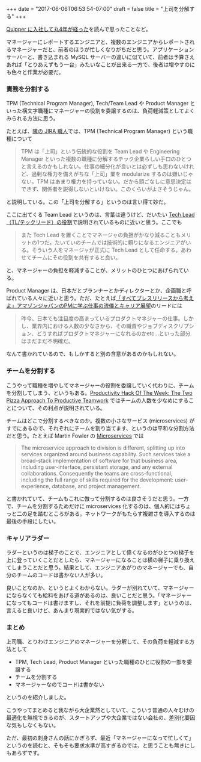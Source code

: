+++
date = "2017-06-06T06:53:54-07:00"
draft = false
title = "上司を分解する"
+++

[Quipper に入社して丸4年が経った](http://blog.kyanny.me/entry/2017/05/29/000000)を読んで思ったことなど。

マネージャーにレポートするエンジニアと、複数のエンジニアからレポートされるマネージャーだと、前者のほうが忙しくなりがちだと思う。アプリケーションサーバーと、書き込まれる MySQL サーバーの違いに似ていて、前者は予算さえあれば「とりあえずもう一台」みたいなことが出来る一方で、後者は増やすのにも色々と作業が必要だ。

### 責務を分割する

TPM (Technical Program Manager), Tech/Team Lead や Product Manager といった横文字職種にマネージャーの役割を委譲するのは、負荷軽減策としてよくみられる方法に思う。

たとえば、[隣の JIRA 職人](http://anemone.dodgson.org/2016/08/16/a-bugtracker-expert/)では、TPM (Technical Program Manager) という職種について

> TPM は「上司」という伝統的な役割を Team Lead や Engineering Manager といった複数の職種に分解するテック企業らしい手口のひとつと言えるのかもしれない。仕事の細分化が良いとは必ずしも思わないけれど、過剰な権力を備えがちな「上司」業を modularize するのは嫌いじゃない。TPM はあまり権力を持っていない。だから頭ごなしに意思決定はできず、関係者を説得しないといけない。このくらいがよさそうじゃん。

と説明している。この「上司を分解する」というのは言い得て妙だ。

ここに出てくる Team Lead というのは、言葉は違うけど、だいたい [Tech Lead（TL/テックリード）の役割](http://d.hatena.ne.jp/higepon/20150806/1438844046)で説明されているものに近いと思う。ここでも

> また Tech Lead を置くことでマネージャの負担がかなり減ることもメリットの1つだ。たいていのチームでは技術的に頼りになるエンジニアがいる。そういう人をマネージャが正式に Tech Lead として任命する。あわせてチームにその役割を共有すると良い。

と、マネージャーの負担を軽減することが、メリットのひとつにあげられている。

Product Manager は、日本だとプランナーとかディレクターとか、企画職と呼ばれている人々に近いと思う。ただ、たとえば[「すべてプレスリリースから考えよ」アマゾンジャパンのPMに学ぶ仕事の流儀とキャリア展望](http://type.jp/et/feature/2191)のリードには

> 昨今、日本でも注目度の高まっているプロダクトマネジャーの仕事。しかし、業界内における人数の少なさから、その職責やジョブディスクリプション、どうすればプロダクトマネジャーになれるのかetc...といった部分はまだまだ不明確だ。

なんて書かれているので、もしかすると別の含意があるのかもしれない。

### チームを分割する

こうやって職種を増やしてマネージャーの役割を委譲していく代わりに、チームを分割してしまう、というもある。[Productivity Hack Of The Week: The Two Pizza Approach To Productive Teamwork](https://www.fastcompany.com/3037542/productivity-hack-of-the-week-the-two-pizza-approach-to-productive-teamwork) ではチームの人数を少なめにすることについて、その利点が説明されている。

チームはどこで分割するべきなのか。複数の小さなサービス (microservices) がすでにあるので、それぞれにチームを割り当てます、というのは平和な分割方法だと思う。たとえば Martin Fowler の [Microservices](https://www.martinfowler.com/articles/microservices.html) では

> The microservice approach to division is different, splitting up into services organized around business capability. Such services take a broad-stack implementation of software for that business area, including user-interface, persistant storage, and any external collaborations. Consequently the teams are cross-functional, including the full range of skills required for the development: user-experience, database, and project management.

と書かれていて、チームもこれに倣って分割するのは良さそうだと思う。一方で、チームを分割するためだけに microservices 化するのは、個人的にはちょっと二の足を踏むところがある。ネットワークがもたらす複雑さを導入するのは最後の手段にしたい。

### キャリアラダー

ラダーというのは梯子のことで、エンジニアとして偉くなるのがひとつの梯子を上に登っていくことだとしたら、マネージャーになることは横の梯子に乗り換えてしまうことだと思う。結果として、エンジニアあがりのマネージャーでも、自分のチームのコードは書かない人が多い。

良いことなのか、というとよくわからない。ラダーが別れていて、マネージャーにならなくても給料をあげる道があるのは、良いことだと思う。「マネージャーになってもコードは書けますし、それを前提に負荷を調整します」というのは、言えると良いけど、あんまり現実的ではない気がする。

### まとめ

上司職、とりわけエンジニアのマネージャーを分解して、その負荷を軽減する方法として

* TPM, Tech Lead, Product Manager といった職種のひとに役割の一部を委譲する
* チームを分割する
* マネージャーなのでコードは書かない

というのを紹介しました。

こうやってまとめると我ながら大企業然としていて、こういう普通の人々むけの最適化を無視できるのが、スタートアップや大企業ではない会社の、差別化要因な気もしなくもない。

ただ、最初の刺身さんの話にかぎらず、最近「マネージャーになって忙しくて」というのを読むと、そもそも要求水準が高すぎるのでは、と思うことも無きにしもあらずです。
